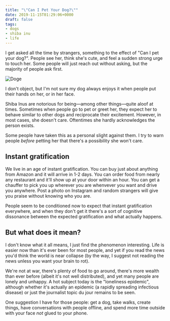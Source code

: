 ```yaml
---
title: "\"Can I Pet Your Dog?\""
date: 2019-11-15T01:29:06+0000
draft: false
tags:
- dogs
- shiba inu
- life
---
```


I get asked all the time by strangers, something to the effect of "Can I pet
your dog?". People see her, think she's cute, and feel a sudden strong urge
to touch her. Some people will just reach out without asking, but the
majority of people ask first.

![Doge](cover.jpg "My pup at the Union Square dog run in Manhattan")

I don't object, but I'm not sure my dog always enjoys it when people put
their hands on her, or in her face.

Shiba Inus are notorious for being—among other things—quite aloof at times.
Sometimes when people go to pet or greet her, they expect her to behave
similar to other dogs and reciprocate their excitement. However, in most
cases, she doesn't care. Oftentimes she hardly acknowledges the person
exists.

Some people have taken this as a personal slight against them. I try to warn
people _before_ petting her that there's a possibility she won't care.

## Instant gratification

We live in an age of instant gratification. You can buy just about anything
from Amazon and it will arrive in 1-2 days. You can order food from nearly
any restaurant and it'll show up at your door within an hour. You can get a
chauffer to pick you up wherever you are whenvever you want and drive you
anywhere. Post a photo on Instagram and random strangers will give you praise
without knowing who you are.

People seem to be conditioned now to expect that instant gratification
everywhere, and when they don't get it there's a sort of cognitive dissonance
between the expected gratification and what actually happens.

## But what does it mean?

I don't know what it all means, I just find the phenomenon interesting. Life
is easier now than it's ever been for most people, and yet if you read the
news you'd think the world is near collapse (by the way, I suggest not
reading the news unless you want your brain to rot).

We're not at war, there's plenty of food to go around, there's more wealth
than ever before (albeit it's not well distributed), and yet many people are
lonely and unhappy. A hot subject today is the "loneliness epidemic",
although whether it's actually an epidemic (a rapidly spreading infectious
disease) or just the journalist topic du jour remains to be seen.

One suggestion I have for those people: get a dog, take walks, create things,
have conversations with people offline, and spend more time outside with
your face _not_ glued to your phone.
